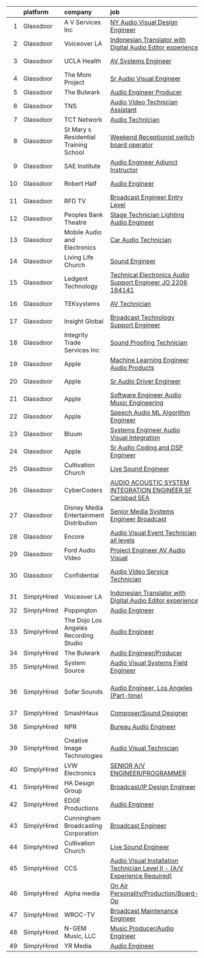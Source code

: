 

|    | platform    | company                                   | job                                                                                                                                                                                                                                                                                                                                                                                                                                                                                                                                                                                                                                                                                                                                                                                                                                                                                                                                                                                                                                                                                                                                                                                                                                                                                                                                                                                                                                                     | update_time   | location                     |
|---:|:------------|:------------------------------------------|:--------------------------------------------------------------------------------------------------------------------------------------------------------------------------------------------------------------------------------------------------------------------------------------------------------------------------------------------------------------------------------------------------------------------------------------------------------------------------------------------------------------------------------------------------------------------------------------------------------------------------------------------------------------------------------------------------------------------------------------------------------------------------------------------------------------------------------------------------------------------------------------------------------------------------------------------------------------------------------------------------------------------------------------------------------------------------------------------------------------------------------------------------------------------------------------------------------------------------------------------------------------------------------------------------------------------------------------------------------------------------------------------------------------------------------------------------------|:--------------|:-----------------------------|
|  1 | Glassdoor   | A V Services Inc                          | [ NY  Audio Visual Design Engineer](https://www.glassdoor.com/partner/jobListing.htm?pos=105&ao=1110586&s=58&guid=0000018160fca9d191ea8ce392765d02&src=GD_JOB_AD&t=SR&vt=w&ea=1&cs=1_485a1837&cb=1655189580564&jobListingId=1007926182462&cpc=A156626C531925F6&jrtk=3-0-1g5gfpafvkcn8801-1g5gfpageii1k800-8c2831c3d65825e5--6NYlbfkN0D_KRozbKJx95I3LRYgbj09bqBDFeyQG4s8tCOB31p2DB52vlyhi74MzhuvOVbf_ik_80jM3Xz52jvOHAcl9c8euO2tChpDOa8_mK7bLrxi_3yYSW9gzuVPyej9K0r4a_hw46cAc8us-b2CLRodYVmhlXRR9uokNklMBbX6inAV0J7DaNDco065Zp97yt-G6-l8DMcS3BfWqf49lbuWQ7pKcQrAbq8aGiU6wCzvybjXmx4VRR7TMOaB5QXAIvbcDt98R-XFiwcxek051NsK3FNP15mbF0K-C7pZj0h9Mo5FGaiS33nGEG0NNwUlD_jAAKN-EA0varV0bNp2alZL7WPrfx9mZCMTZTS80zBHS8OqqCoeEtf38T8v30F98frR4lZ6z2BTHrg9SzBF8LGVCjZ550AZtbq2bs82umKiLcaMg8-plXc3MrUcXkfdknA8NZVIdtvoEiozdg9cBB1elTT9uWto8uh_F0R_UPm8tTN1NLTnHIgb5ajyuISUNqcJv0jq4BA-pY9_Pg%3D%3D)                                                                                                                                                                                                                                                                                                                                                                                                                                                                                                                                                                | 5d            | New York, NY                 |
|  2 | Glassdoor   | Voiceover LA                              | [Indonesian Translator with Digital Audio Editor experience](https://www.glassdoor.com/partner/jobListing.htm?pos=106&ao=1110586&s=58&guid=0000018160fca9d191ea8ce392765d02&src=GD_JOB_AD&t=SR&vt=w&ea=1&cs=1_8b91d046&cb=1655189580564&jobListingId=1007933939678&cpc=BC94DADD91C18169&jrtk=3-0-1g5gfpafvkcn8801-1g5gfpageii1k800-20cc62e87853fccb--6NYlbfkN0DsBOlmEAMqZtav1V1WKZO3RUElpafjggtWvxyDQ3xFSh1wBRGmW-tFba2W_xw8-Hatjcodl3mTwz4idUuiZhDZXlKJifyiZnd16kPJfp4M4lo3uXkctPz3dNjnCa3CYtOqih6zwFo5UgrtChhrC3-NFQkg1VW5RyFjC_ok75n5nFb2v8G8K3xeaukjPzgj7MwwUXyFnnI5EtOptGn8PafLEr1HLeI4DrBRDjcEJsUm_UPDF95gvf-n8seyWv95Rg_9IvRBJ1lHOydHWW8YqRuv0938E7ohAKVElOWuB06cDCPAmYRVa81tt6AnKP1Idp2bej676tczAsLVTQYS6TVBcdcOtkvOVwoVO-QkA5qrCwfc23f_-jmvL18dPZ2SvShmD9PJuikIkO6h2QLpNQWlsxwLLvkG93ZUvsFH6_sd9A7Kq-w6JgwGDP_g_Zt3VdQKzlvxbXXmed4KiWDlRx2cRY77opx2VIfwo5Apfyn8iP7iBEiYyGgsQqsJ7vXKWOeuuUG_y18pCQ%3D%3D)                                                                                                                                                                                                                                                                                                                                                                                                                                                                                                                                       | 1d            | Remote                       |
|  3 | Glassdoor   | UCLA Health                               | [AV Systems Engineer](https://www.glassdoor.com/partner/jobListing.htm?pos=124&ao=1110586&s=58&guid=0000018160fca9d191ea8ce392765d02&src=GD_JOB_AD&t=SR&vt=w&cs=1_a51186c4&cb=1655189580566&jobListingId=1007913036313&cpc=8795CF9063CD573D&jrtk=3-0-1g5gfpafvkcn8801-1g5gfpageii1k800-ae1442013531abbb--6NYlbfkN0DsE7ViekIsjp64t_8fXghHOV1s5s2e0k6cDP9wEyz_6tOierAtAOrZIVlWcTlCBBs_C1IgRcqucB3S5qgCYH7Bb5fd0T12I9Lf1Saqzta6Km1cdm-JSrBFfgvu7g_9vdYOJ80TDLLo--fkpB2fCBB2XMaL9h-7b40VUoeicUmm3LZKkY_RrxDnNX637M7OL7n8EpUZ3W00I8LhZYS7TT_B6VZ0F0s_zKan6ZwH1XHS_EjQT2AOan0KFQ6uFQgERpFZFQ3_eMsbrvIxMDD-TE1V1hO7HRsM3jvpd5XvfW39IIjDcHNWcr3jlKDzD9rFmn9Ij3r9RhnYZ0vIGjtfpKdLGcmpG-FCEf5POjcNX_iqTCD89uWTTfvRS06tWB6KmETTl7wFtecvKKw5soUmMb0SEZBq1dLMprqh6vVdCzXOJTE6sAMr1-0gs3cChyYfxmNAGzyctxELF2nT1kOK5TuS-K1BimKEUGE90f4Gg1fa1ZMMUp-J8dPI3E7FHBjs6H4-wqcIt0iQMWsgaYqIqLrk8WsK6UW3t_Wa9ZsVgLGOIHiQgQn7S-ZUF2ZsFQMSIu8PxnFmSjqKV_4H4aZ85jYKqeNgQq3AU_3brB1Y_C9OGF9NWVEXGgAsrl6YsbvdAi1-f2aRB5iTUenObM0cWEWwl0J1OKAo6M9HXu6RrlvbMZYn4s0lZctsnzwTPey4grkHXxjHA0Oz5cpTB0wIOGAbozVdFafbQyJAD76DbLYQKbY0fJY4R_Xj1k5TlYV5NDng2CDzItJZ-OCI4hqkR4C-ryig0pMwfm856fy-7G80rkosnjo6rZlKYqWNgAKUTNit5OpAMNVkkDtk4KYpO-8fnRsRH2quGx3ooOzVtVTjDuOzGangIrFfQR9MlBKI_3yDzzoCSNCK6WP5WSq5ENEl0XsTLKIACwkEfHXps7F4nYJB6rfPn5f8aYauP9Zao8XLC8YJ-5crp_kKgg50RH7zBQERm_bNF5z5IZKWIg2tp-ua94RbdDIFRA5iKVVe_RBskOGAZZPFHsbMJcuolvURNH_812hWKp-jcqWpVV0i5yvd1gZC8TcqJvBi0iEzS6Q%3D) | 11d           | Los Angeles, CA              |
|  4 | Glassdoor   | The Mom Project                           | [Sr  Audio Visual Engineer](https://www.glassdoor.com/partner/jobListing.htm?pos=118&ao=1110586&s=58&guid=0000018160fca9d191ea8ce392765d02&src=GD_JOB_AD&t=SR&vt=w&cs=1_66769000&cb=1655189580566&jobListingId=1007937497386&cpc=6193B0C32834B022&jrtk=3-0-1g5gfpafvkcn8801-1g5gfpageii1k800-1e8ea6b2390f2a34--6NYlbfkN0BDp_epf89aHDQhKpPegNJQ_ldQpEFZQsM9OcONMGxWx6pU56EKHF58QjVdAUvn2gX_BK2JMdqXaKMvPQ-O_yPXPYbViXcy2agRfKi6qVWOPBhGUYEXSUtLFgrlpOWndMJZo2gIsPE7Zi1ZgxAz-U7K999IZRUqojpmdV1n4Pb4HLsOnvSLFztCIcSSsh_zE82LcjfE9kla0VC00oI_WrmE2d4m7mZASebuUZXLLcnXOzHQymsc4xd-zxCBnfQZXbAZWMYhUOr2WQdeSwga34wihs4GRIxzDnkNbvzBZz2M-ustJOPz2YrcK6jRvwJkxMtdPbWipRgOomBiGVMWkVbwxIofNJ9TDFlh3yIn2h9N0i3FasmUXRH7q_EA-nVv0LfbxEoWvvXYW02iioNEdqsvshaGlMUxMJ5_w5gBCRbGxNViXS9I2mC0UyX_9qEl_Llef_RjpIbbd7ZEgNv_f-bw0TmYu27HqNh2AR3yFiXXJsaVYhOKJbYutT4oIM9VjbJcwYw7WAgun-HgNnraUGoLfWn9ykeX-ffjbYOPqyC0xo_a3LSSiCC5ZbKSRBC9brtaQYYPkLzbRA%3D%3D)                                                                                                                                                                                                                                                                                                                                                                                                                                                                                                             | 24h           | New York, NY                 |
|  5 | Glassdoor   | The Bulwark                               | [Audio Engineer Producer](https://www.glassdoor.com/partner/jobListing.htm?pos=127&ao=1136043&s=58&guid=0000018160fca9d191ea8ce392765d02&src=GD_JOB_AD&t=SR&vt=w&ea=1&cs=1_0671b5d6&cb=1655189580567&jobListingId=1007929269008&jrtk=3-0-1g5gfpafvkcn8801-1g5gfpageii1k800-8f20001788f8f000-)                                                                                                                                                                                                                                                                                                                                                                                                                                                                                                                                                                                                                                                                                                                                                                                                                                                                                                                                                                                                                                                                                                                                                           | 4d            | Remote                       |
|  6 | Glassdoor   | TNS                                       | [Audio Video Technician Assistant](https://www.glassdoor.com/partner/jobListing.htm?pos=108&ao=1110586&s=58&guid=0000018160fca9d191ea8ce392765d02&src=GD_JOB_AD&t=SR&vt=w&ea=1&cs=1_1f35cedc&cb=1655189580565&jobListingId=1007933229224&cpc=A53B21AC920EFB1C&jrtk=3-0-1g5gfpafvkcn8801-1g5gfpageii1k800-c8e71bc0e79e984a--6NYlbfkN0BxkLIcfe0oqaYINownie861a0BJtkzmJW-WyGv8J0JYGwfl8lN-F2HIzFiKdZ9OCEtFLpFhcPp4KM1LWeqLciw2GUo5G_S8Aogicj_LViXL83XrrEUlV7F-PDS9wyVe3eUpCZeIC-_48b8SVp4SeiWqIVUbFe-LPbUSgSUj1IIy-X7EoWD8DHG-URc5vFpnrIokLeY5Ium7_bj3vY_0IZS1KXx5rfsit319PGc-v2SiTD1NQhD3g2CEcLsHU7DwPvGeUX15LhkN8bbnJLDp4pq4SgE4AUiO-OiyoIiTGaNNYMuTRQSwDiryIPGvn2abWnjWlUN5rqrvlgpxfOlvhBpbWaMGbVHwZ62kYUkHoUWSPcEUhzg9gLcBpGSAD8D2gHNet9_NxPct6VoWqatLiRq4HOxmXf5PzM5WfkZMiGXt12JVg-Wrqb1lT4J9ObNvMeMplOdXuKHphPsKmeVmSMp9NkGUSrd9HCnGqJPWUk-bpElIVfHzr52i0fMEiRdT0ebF6vBGe2FEw%3D%3D)                                                                                                                                                                                                                                                                                                                                                                                                                                                                                                                                                                 | 2d            | Grand Forks, ND              |
|  7 | Glassdoor   | TCT Network                               | [Audio Technician](https://www.glassdoor.com/partner/jobListing.htm?pos=110&ao=1110586&s=58&guid=0000018160fca9d191ea8ce392765d02&src=GD_JOB_AD&t=SR&vt=w&ea=1&cs=1_6d4fd90b&cb=1655189580565&jobListingId=1007922816649&cpc=50179EF3956C3176&jrtk=3-0-1g5gfpafvkcn8801-1g5gfpageii1k800-8a7bf96775129771--6NYlbfkN0BXwldfXHV4ETQ-3B82RBrEVzBOiQtPySJfV8jcyQ6BD6eERY23fv0vTvLx-42RB7zKMagTgcENCD-8flThj_2BDugsKfE_5tFWG9aOJvwH4g3I199jWtEJdf5BqRmjyg1APsWRy62X_J3ZeD0Jbtnj2T5gPaQtFjgLM8pkno9a02hZnH_Y3dQoBLg9Gu9Fpu7U1u5ryTfQRnRr73qrleTU9eC2wYVG2j3Azf6aLeq9K2tfVtzKnzP2H9iLi8hmcfdsRgdkjQ7C5KdKkuG5XDxYah2Dyu9-wJ0Pv1OZLjezCF2cR0_ZlfJtfxZfFrpBpxivqTiyV6WzOCp5m4YwLH9VJworrICK9uUPASDwthkjvA9HvC_41SSwVX26ucR3w6vGgGdcEMOFRVx2WNizJlDyJWVyqSx4epMMv7WPWOw7y9rCHmhyU9zKAkVRwKXF2Ah1dRNFMN4p4Ew12UIwWpNT2m4CjWVhz6eGgtlLUHAOu9PzTaI7puRlphS15ahLBQXe5LOzKCHEkhSwblYbZ4LdXmMCb0CfOZjVkoxgiLBNS2EdUsYqTL_mnREjaf46RzUrG7qq88wuvNy4iHlkVIh5)                                                                                                                                                                                                                                                                                                                                                                                                                                                                                                             | 6d            | Akron, OH                    |
|  8 | Glassdoor   | St  Mary s Residential Training School    | [Weekend Receptionist  switch board operator ](https://www.glassdoor.com/partner/jobListing.htm?pos=111&ao=1110586&s=58&guid=0000018160fca9d191ea8ce392765d02&src=GD_JOB_AD&t=SR&vt=w&ea=1&cs=1_cc17b9b3&cb=1655189580565&jobListingId=1007926325377&cpc=BCE4811A78D39AF3&jrtk=3-0-1g5gfpafvkcn8801-1g5gfpageii1k800-42a7e6a15cb26146--6NYlbfkN0AzyNhgFAQn1Thg5ftVpEEbt8sFSRZWTJvdDQ0qjqpHUMJOjnCDooCukTSo9ZNKYfc9RYXqT-XflTxEgqL_USpfPKJ0qu79VtIddgIxSrxVpPRLfHOqN2XU8SYS0SbmhGiu8b77S-JZux0lLDfyyzYw4A1HU9Apb4AAlke11ijf1HUNUZPQE_iQIenzDIgYjMDiW2xOSR7RwHZqYoI6-nyMbuWcr1fIks9A1ohH2RUMmal-7Odne2Eb2oEn1ev8lm7ThTB0RSUFrWMqMq5D0pg2R-DiPIsOtt0PlpW5UM77WWfPlLH3PficjM1pR6HBjoAa1bTV5-qmogx_EkJuRjIyncshidjboQwqifTxbHFk1RDF0Gnp30Kgzask5hDgrCL3feY3ENJXYbcKWMoVbjfGZ0mXsn4OqkEOwMOSektsw4AOm_-43dGWD6I4_FT47GTOge1FJfmHUKBOxA_OVEZR0LevWPf3K6yDExusWOA-3Kt99jtwECvk-mb5TI9URvieTQ4vjvXq1TIQFZegcH-tSJA6Eyy_SKxqKQeK_OQ4Lg%3D%3D)                                                                                                                                                                                                                                                                                                                                                                                                                                                                                                                     | 5d            | Alexandria, LA               |
|  9 | Glassdoor   | SAE Institute                             | [Audio Engineer Adjunct Instructor](https://www.glassdoor.com/partner/jobListing.htm?pos=121&ao=1110586&s=58&guid=0000018160fca9d191ea8ce392765d02&src=GD_JOB_AD&t=SR&vt=w&ea=1&cs=1_083f9cc4&cb=1655189580566&jobListingId=1007930574277&cpc=1160948BCBA38B5B&jrtk=3-0-1g5gfpafvkcn8801-1g5gfpageii1k800-ffd54f23fc9f7e52--6NYlbfkN0BccUAPDkzPsko-Cz-skTxMBC9gmPmQfyPXIhutQvf3gcHBZ6Nug1ouoiI-73Pugp2uNVK9FJtf9Yqrh5eyVoH4Su_c0gUY_NGyzEodm4trKEbCWc4DtX1Z4jjiwlUr65fuzjNM2weB-07kb6wlDuMexmUo5uDCLgt4bmZAa0Jr1ao0dMLTe195cB1zUeOVMEf1aKUtCLAUrGPqQuhy8S3g4O45w1hVtB4n71GadvgCWYhbXjNRp3L5zOUGchzu6rZ6sXqO8Kxl6ShZyt44-0cmV9zciIJ0UaDL5oub-nK4z3y0ws6QF1l_ikhBImKl8xDI6c6IWg77iPHf4oDaqRNPcY_SuPFNq4MekfRTRCxHUTHneaeNRTTSu4SvA-nzX1TTzRZC6Fgabo9NSEKtTuQc0hLsIOs9fJSKJMb5l_CTH6VGor0AlZbDbFh7jKrhu_MtyLeFKqZnHqhw-2hPydYHYOg2BLWXWJ1sHdB9d8t310BTkO-E8YGWICo3oy8FuD2oRrb7pRdy-fiU5HdF9YrnV-_iWugyoK-Ds7fsciKUk-PJUJwQVmaJ_Y3x5kT4eVo%3D)                                                                                                                                                                                                                                                                                                                                                                                                                                                                                                              | 4d            | New York, NY                 |
| 10 | Glassdoor   | Robert Half                               | [Audio Engineer](https://www.glassdoor.com/partner/jobListing.htm?pos=123&ao=1110586&s=58&guid=0000018160fca9d191ea8ce392765d02&src=GD_JOB_AD&t=SR&vt=w&ea=1&cs=1_573fe9ce&cb=1655189580567&jobListingId=1007921811579&cpc=654405A9B1E0A9F5&jrtk=3-0-1g5gfpafvkcn8801-1g5gfpageii1k800-dddf475eba3d17ab--6NYlbfkN0CpzDdaQkua3np5pkmj49lKioZwmwxQ-yx5plwbYmV_M2CLBDBrPEXolPoreWcdI1FHZYRz1br3R2b_rjc04kX2VFQgL_Akat0dcTVQVuBxFSe1qz47rakbnKgMLdT7VYG0wlraAIJXtJPnz1E3Qdr1CiLokK6PZCMyhrvjjBuMdQPRq52aBYdSsHQzHLBCUS5z1Byv83loCNGOBCyfcWUgCc48adIAcmVxE_x2DwG8HM9bPu07JynhNKzuAUGsnMiJcHfAo8XfjD5fYSQtqpXoDvhcT3AeSaiIexZ9nrlPGJT27RGYaSrYIF5OJvf7o02oBTl5qLHya91hMr2VmU3mNyn9HQ5058yMdlFzzbmM2Bob9169AG127obxIBOwB-XyQ9Jq5fvZVlsFSX1XQq9qKU8_aoA-cpm3vs2Ea3VpLV_KG9a7-_3F0IJSo_Z5sgNqKwgfN9txCAQw9DxJkvoH6POdLXs05dT1cR8FRxg_sLgtF7yInsJnrrOZHpD-S6OFBlmjRR7KQGEKsSpVjuHxTuyK5t1JEevKNI3kcstBN68r73tty9KOs0oh8Cj_-xc%3D)                                                                                                                                                                                                                                                                                                                                                                                                                                                                                                                                 | 7d            | Englewood, CO                |
| 11 | Glassdoor   | RFD TV                                    | [Broadcast Engineer   Entry Level](https://www.glassdoor.com/partner/jobListing.htm?pos=109&ao=1110586&s=58&guid=0000018160fca9d191ea8ce392765d02&src=GD_JOB_AD&t=SR&vt=w&ea=1&cs=1_6604d71d&cb=1655189580565&jobListingId=1007913093618&cpc=AA718BBA0476CE1A&jrtk=3-0-1g5gfpafvkcn8801-1g5gfpageii1k800-ba364086868773c5--6NYlbfkN0DTr8KNZo26YBZ5YYMG6cVTZv5EcHRlzj5WM-cMMSFgpnSNa92MonjYZRJWj5T4UmK3OzWeYD0GQdxiyW3LHQv0AJs2Dhdw3SRaudzHfqq2tBT7lew6hMU3BM9hwmS8z1ZEWlU2G4rfJdSp7vlCELXp1QiLfdnG_Ey1kwPXBC0RqnKl7DJzk0UmAZMVI62cucvyDSP8DO23XdQGSMCP0S1nu006UcErXinegG8_VlGKhbmBtztuJZ3m55qEFGjPnQ6xe7g9a11SvdIQSzynZqSs5ta8NtzKwZb7nV04I7WJzVREDjSlW5ADyfwHat1EextigeAsnvXcY_IsK4RgEe_w4STXmLtPizfHnjgYDRGGBthJ6m51M1ylEdghz-Sn1MzuicRVIxR4nW5BUBWeqvpzST6oD7GLug7QCRBGWQmW0eJLUqz-4xgJPfmUEaSaf2BvT_XdOtO1thBRc5Kip8FfNK4d6iWWBd9R5VcE8Ra0xqnD8p4oMn3WGFId2vTJAVyn2scJeLwoKA%3D%3D)                                                                                                                                                                                                                                                                                                                                                                                                                                                                                                                                                                 | 11d           | Nashville, TN                |
| 12 | Glassdoor   | Peoples Bank Theatre                      | [Stage Technician  Lighting Audio Engineer ](https://www.glassdoor.com/partner/jobListing.htm?pos=103&ao=1110586&s=58&guid=0000018160fca9d191ea8ce392765d02&src=GD_JOB_AD&t=SR&vt=w&ea=1&cs=1_c145aeb5&cb=1655189580564&jobListingId=1007910447662&cpc=C0FC86E591F0C7E4&jrtk=3-0-1g5gfpafvkcn8801-1g5gfpageii1k800-ce1fd52e53dde5df--6NYlbfkN0DWtRa9NJfjQIs4MWRRqD4F41esfMsK79cV24t80VXfzWoIWo7wDhVm03cR3YcVy58OIkeb87xLgDgaNaG-FnNwuYNsGloxce9L3G08gscyUOa5y3PI-YG7Caf2tMeqWLROJIqO50256oeTdwcAtd4xGraUwv3_S581zTmTcRQFZNeNJShgtod0nlwk_w4jzU4xGIYnx6foBYKa62dX6AhEguwX-EB9Y3HBBiReQ8HNDgEmcO3WygU1T89rhwMgcv9Kb99oI7AO0VureMX-89vdw2UQVvD9C6DV8xHvCeFF6Y9eiuiNSWkXZ7JphH3M3kvqSFyb7QJx4qlPk4JuJKwXfbE-WjRPTxgN2ehj2uS6LeAIlkTxHPysQRyirICl00TpBUqzHZnsxtmt9LygoPJ59ayLvefNgKHif6zyQY5dSgsfGrZFdcvHjSoAv_vj6nLVCRYil7nRmwIxtNK43_w8l4ppm219J3ML11Mh86r4c-XlcxBVmGnft_xPJJe-A2-uW242j5CTMxdY7hF5wxLScb-2w2iEwNs%3D)                                                                                                                                                                                                                                                                                                                                                                                                                                                                                                                                     | 12d           | Marietta, OH                 |
| 13 | Glassdoor   | Mobile Audio and Electronics              | [Car Audio Technician](https://www.glassdoor.com/partner/jobListing.htm?pos=104&ao=1110586&s=58&guid=0000018160fca9d191ea8ce392765d02&src=GD_JOB_AD&t=SR&vt=w&ea=1&cs=1_275fc523&cb=1655189580564&jobListingId=1007929208433&cpc=42732659D6A4AF75&jrtk=3-0-1g5gfpafvkcn8801-1g5gfpageii1k800-983f09aa15218516--6NYlbfkN0CNayYzF1mBaI40OgT78t3Q2d9IxlwDzhsYR4HK7epYUdjvLWW94mgj6gbxWsGs2mh5Kr2tqUaL7PA4OtmQNdX8rlzhGJlwjBE4KU7EgZ64OagrNgHYxF6G6rUd248ecy106jXY3UWbdp31R2wtZ3Oh5MV6MhH89-Q7SYDcmmtXnVeiS85NX40tKhjuZCwD8p32WtDVwMOMo7RkX03V8EN41gPV9bPHB39Qbdwf88N32XXkRqDxLBRL9ITsAoollvkiCyWw_U5gVVs8wxF_X4zCaZ8RrW2lGXEW1ySapPa7a9P4FZGzAc6lDN3-kvaaKNmprhXcmfZXo-HO3EqUYuXlm6kUfX0YtFWUMtoFY0P5IQn0nnSNkUcajgPvMpkBClgNcWX5EUq89-xUcbck0jUhdztEMLZqayVe7iEB2VWC3y9vzQqTThJz84Ckg56KoCstG1j0gGIH_ErmNFk61QMgZAwvFk8RixAnb6AFRnDboMQNXYBgfarSrWEunDY5hfA%3D)                                                                                                                                                                                                                                                                                                                                                                                                                                                                                                                                                                                           | 4d            | Salinas, CA                  |
| 14 | Glassdoor   | Living Life Church                        | [Sound Engineer](https://www.glassdoor.com/partner/jobListing.htm?pos=101&ao=1110586&s=58&guid=0000018160fca9d191ea8ce392765d02&src=GD_JOB_AD&t=SR&vt=w&ea=1&cs=1_07033187&cb=1655189580564&jobListingId=1007919488051&cpc=AF974FC1BC9A1C04&jrtk=3-0-1g5gfpafvkcn8801-1g5gfpageii1k800-aa9c8570fd4393c3--6NYlbfkN0BKgzQyzTF1Q9mOsR1amaS-juVGLjHt5Cdom-gEF9y-xeJJUKVdh3iJcb8e2vGUWE6lzS8YJCI4mH7meilaGEyXx_0t6BqbugeYwkI1SXQugAKBlwcW-hqwLkd25CWVQMmASN0ovYmMXHHjM6CQ-t5IGTz6uw4x_NfF9OQPA-cXvD_zaKpyUbcttJGEtfr3U1JeazesOwcMZaZfzbxxIsQal5KDS-1H9SldH4Q305df_ShzQldQkeM6da0hl0AN2laD9QPagiYApIlwuVQTstcHUVfV1NSXHCrHitX-c28EIHHRljhq0WDJMmsFYVvgV2d9_nBC4UsSl6p7CftlDA9LE0iRNese2SXRwVcC8a__rsihk-jlLqayNMi3TqGI8J7B0YSR-WHjAgZzhGbhynnMgvBSH3DRT5kLcfP1dVqTR9EZFCPKdfxTbE9NU-rnZYL8RNmZvNuvq0sO_FS9IxIUz6avVNMx5bTYTSWbu4nQx_BEmTFTUrcpovqxq_KLufg%3D)                                                                                                                                                                                                                                                                                                                                                                                                                                                                                                                                                                                                 | 8d            | Lafayette, LA                |
| 15 | Glassdoor   | Ledgent Technology                        | [Technical Electronics Audio Support Engineer  JO 2206 164141 ](https://www.glassdoor.com/partner/jobListing.htm?pos=125&ao=1110586&s=58&guid=0000018160fca9d191ea8ce392765d02&src=GD_JOB_AD&t=SR&vt=w&cs=1_d057c6ae&cb=1655189580566&jobListingId=1007926138461&cpc=47CFDC01B3F81FAC&jrtk=3-0-1g5gfpafvkcn8801-1g5gfpageii1k800-5746adba1f036272--6NYlbfkN0BhfrGGbcblirJ0_oD-V1jJ9SBvie1turFDKTAe6KCgNxcglQf_GDNs19Mxti6n_Srme7lI_GnoYEG7B_cetxCtFYk_WcDPEkmNW6fhBuqldATdzeMCQnsdG8Clk3zAgvaR8IfVBy29colwqcaGu155MNzHyM-EkVCjHwM9uHBSP4tqJqPCHMW1M_A1OlmZfSJW7ZEagjL8UCJLi9AyT95sffc9DH4CfWoBC1zCC1vPmlvYZMDnADETUxAaanKaVJ1ef3JbLoAfE4D_vaVQs8937y2WMiUmSMbuFxUdQM145naaT9i4LSM4Nj_bFi_PT6SLXY5mpaxEuOKfqw5C3oiUcWnfIiVmLbXlp7E37TVfSTBmWYaNQXQpXcL3mfWaZl67SOJWlzFfSt20F95KU4Dc0TnGLIdyOgJPkq6Xqm5Y7XQ07_Lszh5MaTAzgAJPj-vaNHvHKbTnts1aWVYAWmCasZqz_kFDGnkL_681xLynz5CAphGf5ogy-bPRXE740M51KquLFOUZBS1vj9udCRHN9Ulwvdi6Kv22EjPIpcTpowQ5yyGA7zPwz2ZGKAvuOd2_-IjZaF5OI6Hj_cxYkM2AIY3oEMWYGiKjgAEpefxlizWmpGPTE8TRXgV6OHmMp3nKrDAfzatevN5h-gKDsP9PM2CuCEb8hmfI8EZiLVsHSM5UI3OLPEfY)                                                                                                                                                                                                                                                                                                                                                                     | 5d            | Portland, OR                 |
| 16 | Glassdoor   | TEKsystems                                | [AV Technician](https://www.glassdoor.com/partner/jobListing.htm?pos=129&ao=1110586&s=58&guid=0000018160fca9d191ea8ce392765d02&src=GD_JOB_AD&t=SR&vt=w&cs=1_4ead8140&cb=1655189580567&jobListingId=1007929774242&cpc=1160948BCBA38B5B&jrtk=3-0-1g5gfpafvkcn8801-1g5gfpageii1k800-b9634e4f7bf9ec19--6NYlbfkN0AuKz8EBO1xHDEL7V2YF9xF3dC_I9B9i-Zw2Jh8clPMK9BxhHDJszxSI9HGOLQ9iPYz6-upK4H5mwov_CO4R5Jv7fqbBoXbqL1HkETZnS2xW9UD0tym0ys9zbUSyN6rkG7jOnnCMQf8mY1e1L0L77XaViYcHg6I0uYnJvByrwDtYbP-aHBZtNe4VZqgT41dhnsRWLC3g0i2jaXvmlhFcs50RBfk-shrNPyOSChniUNAUxW0VuIXx-kZ_DgqRJwMa9tZHDsLdGJaPJWUd7syBBdYC9xKXOsPQvAbJoNwcaxeBZMPI5EBB6UbGcTWhIy0PHMf4p6abtP1BAbq6qaw7FvjvCtVKO_scwfPl_zsHUF1uYtXE7Ts4qB59NLvQXZHFErU7iV_TrzT3KwQuE0bJGAT9wLg2fQulXAOpYm2zQMfHeiKLMZ7PdejPc7gY0rPo-LuPGZf64G9TtpyCmSIMuW1HBo9nVG-woKe-8qgPlafSuPDJGA7tiCRxnptE-4XSIJTxFqiNzmM3mGh2_mPtLDDqK0hD_dQrA1QZ9tXeOTkai-kt9eWnIrRoN7thhUl8m5Bn7o8hu8wXZczLv4bIsIrTK68k0se-Bk4gw6D3vWfYqW9boOCfYmxMSAw33fPS1ZwmveJqtuXFs3pCyJovBeAW-rvcYAefE3BKsT58U2D6o7y372r3JWRlqs1ZQjDtTC8vkkBPzlaQmW_ZHjNTnqpd6Xd_Wy80OMvtTYaS1ttcATAf9rBABjMUtlHPsTTeaudAmQoSHNSeUzI0mrz-IkoP6KeVyUuDp2dIUZLbZX34qqXtOIZVgvkXBcjpxLTPY6Zq2dGTIdv8wFtZKiUb1O3vP7TTjgZ8VpH-GEZs21nmf8etI-lubsjuAd4Cdwxkke48yaVTav0QUEWNijBnTe_C_4S7Wpb0r1R6B0rXzrYmv0HHjriVyg9VNGAkqRNAI-prYW9HaLRD4ljvSB0DKRn)                                                                                                                     | 4d            | North Haven, CT              |
| 17 | Glassdoor   | Insight Global                            | [Broadcast Technology Support Engineer](https://www.glassdoor.com/partner/jobListing.htm?pos=130&ao=1110586&s=58&guid=0000018160fca9d191ea8ce392765d02&src=GD_JOB_AD&t=SR&vt=w&ea=1&cs=1_768bc2d0&cb=1655189580567&jobListingId=1007925857738&cpc=F41FEAB56D215062&jrtk=3-0-1g5gfpafvkcn8801-1g5gfpageii1k800-4755aa4b9b23b333--6NYlbfkN0BKkHZu3wF05EeDimN_p6sYpKCMArvwa95YdH7UpkaBCobj99dZAfyuiCa1FgOPspR35dKcXl1UcUShPoI2TlB6DGZN5MXcwjJmRkpQQ0CO4mDWc4y66Cg4cSyYat0t1Qit3lVpl2LQEjbVaH16ymenuFj6-rf7JzVvHlRkxZM6W7olid5ec0Z6RbEjPGo2B4VrU9oEIcbDf8IejaBDI1yJK2SNcrzWM2yqT2sv43ilBOI2ijoc5A6sBIOIOiBKnyiTxVSeJ-VulePCEWffvfMC38Et5kdmVst9gcSd8nW3k5QdknpjvRzkDIOmzc2swkPtzF0hhqP0BWYQPIQj4AdWvijgVL0C7g1bDe60EvpTwxRQh_GdweSsIFH17OrbpRTtIL9EaVClRDzl32ORknMGuClfJWT_8VN8UOtD2DEfk0D0Mq2oqhFA680WdUveg_l9AKS4wcm9Sj4Kq_njsPZVh-bJpj-pnQXNU8B7DBt_62LZv2Dh_opynd97zO7erTkxob_LY933T7ojPHsBlkA8)                                                                                                                                                                                                                                                                                                                                                                                                                                                                                                                                                        | 5d            | Remote                       |
| 18 | Glassdoor   | Integrity Trade Services  Inc             | [Sound Proofing Technician](https://www.glassdoor.com/partner/jobListing.htm?pos=128&ao=1110586&s=58&guid=0000018160fca9d191ea8ce392765d02&src=GD_JOB_AD&t=SR&vt=w&ea=1&cs=1_2fd480ca&cb=1655189580567&jobListingId=1007921333571&cpc=334ABAF5D42DC775&jrtk=3-0-1g5gfpafvkcn8801-1g5gfpageii1k800-34328e7aab1bc61b--6NYlbfkN0D_x61FhFGg7R5O7eNHkUwDo78zb_jrKVOj0_K2dYwpIpG2b7Tzejsd7KDCns9tXHRadlQC6dJysBHnXYsycVkoVt89BNKG1Va7O9MRLu-3KWS5s9cnZ41yQO4z53kqwGCMr-rNUUlHwkmuIzpGoBXat9ZqUtE6wIrApVNqPS2kkU-7ppiAck2l54IKA9et8LQCtouiz5XXaQpWEtUb3kuumJgTRyVMGciGRmEgmbusRv8sG3jXzuAHKfWZ-3XUUXtzBlR83Q__cHhLTiRa6qJ1XJCM9DblbXvRQkC8pSKGcylo4PKVUpAhAYQ7nmgQKzlb4I_1XGhixDbu1478M_jlBHu_i7WY3rcfZxVrBfkAZd6uMscWkM_Bx2oOJUxDEjIjBsElavqY3XjCKA7gYfWQui676QeGy6wfRnTiCpZXyo9fMLE55K3RhJtaqqRIcVxwt-KqNBVt07Ce6idf8X6cHr7cMNZcIObqhj5zBnVFD9_rwH8ebUmwiW8ELAgieWtaepeb8Qe8Hg%3D%3D)                                                                                                                                                                                                                                                                                                                                                                                                                                                                                                                                                                        | 7d            | Chicago Heights, IL          |
| 19 | Glassdoor   | Apple                                     | [Machine Learning Engineer  Audio Products](https://www.glassdoor.com/partner/jobListing.htm?pos=115&ao=1110586&s=58&guid=0000018160fca9d191ea8ce392765d02&src=GD_JOB_AD&t=SR&vt=w&cs=1_1380c9ce&cb=1655189580565&jobListingId=1007917014271&cpc=B076152010A3B66C&jrtk=3-0-1g5gfpafvkcn8801-1g5gfpageii1k800-0b633d1844709330--6NYlbfkN0BvKrLyj5gPmtZO9T8euul8TCxuuKNOtzRJOomxnwSEodTz2Bc-sPZl8WPllYOnI2gKGmARVlNo3s7qjPQsciv87uYsbLnreeFznXHM8LVQQZI3XQcWqgxOqgq4H7y4hNvvXy67yNH5-GYLr2SaEgMmpjUOfRbSiVibATP1Cib_1uFUgIGjoNP_enWNqEolc5COi-cpdzMNSiK-cARCFVTIlKr9zon65kHr319fvp4zsbNxrtnBMe6ZZqsC0s8PO5TgY-eWWj4Pa8VwPJ0AVtoiqdGcLl0vFMFw1qTB0qwBcAE0cc2CeyYcO3Br9L-9ON3X4nwayjHVyoElm5y-cui0yjRIAFQepFXa4dj70NXFtStAtrq9VlFgaXRMRy5DtO8RIA7PJ2xXSbSDamJDdTJuUSmYEpg0Kb0Z5FF6_XM-3tWuM82qEaDTRk25wcehWe8DZla6ZkPdDA4C72LZyjwIb2pfq4x2cOh9n566wu-zbGu7ibp4yXwUQwg1eeJmj_XUHHyK5jnLRC5TLj4lMDYthhpfwFF4Iz8omW06PQ8bv8u8tW7WtVqiaWFjpLy373ffhd1yGA2h1RymvzdLLGc_FKorprbln0uIjiTMbXWfTLauGiJiaUG1tfp33TGrRF4ht71xket8vu8v1zfCYCHjhQIk5KJS1JaxvhNGzsEKh0PV3_xgeGJrJEgtaOOoq6dGz3SXSgc4gM1IoS04WZ6yxyZXLnvVYt0IRZPmajqlFJ5u8uX7abW-E61dNZQX3FFyinYCkvSiwc7bYAdr8DuEQ_at8txTaXBXpgr8m9K8M6fpZHKdE6jLqss2GAxJ63S3zYqUv6fx40RV0hz57yZH4_diRFvWCP_ShG5E0nWa4EdAZD9__9YZ8rV6phMJ-mN66p2DJ4vB8RXth-l_rLbp8c9K8cmw8k9E7kVRRGjqzz7LjsHd1t_cVyEUAvdtaxnEQz3DHaGqUzNIZhejJ2oUqO_zVO16ypR_pcFrGDOj_g%3D%3D)                                                             | 10d           | San Diego, CA                |
| 20 | Glassdoor   | Apple                                     | [Sr Audio Driver Engineer](https://www.glassdoor.com/partner/jobListing.htm?pos=122&ao=1110586&s=58&guid=0000018160fca9d191ea8ce392765d02&src=GD_JOB_AD&t=SR&vt=w&cs=1_e0dbaa36&cb=1655189580566&jobListingId=1007917018133&cpc=F41FEAB56D215062&jrtk=3-0-1g5gfpafvkcn8801-1g5gfpageii1k800-594816347388c9cf--6NYlbfkN0BvKrLyj5gPmtZO9T8euul8TCxuuKNOtzRJOomxnwSEodTz2Bc-sPZl29JElYHfcoRu0fPF_ZzN6AKt5FjGmUHrbxZo9EhSJeNiqGyKDx2LVC9UAa92X8sG5HzWPHFDuTm2Zx8cfax8K5MM9573TfnCBRWLK-UtAPtnQDv2DiqWklnpC7KdwT1KsvKMGnzn_lB6d2EIp6AHVCTDzOV7zEqpV4qNUeA3RoAdQjC_-JPxgEvlha7FD4QjQOSFHWNj7I5TNxWZb618885deUi1NmAl5ahmUbVTmeuht3oPdktbUc8eDeczlXLObUSmUh1aRiqbcsJ-1sMlu8rBCKvrWNgmiIJ9A20JY4bIp1tpO2TtuS_wfn9ZxtMF8mO_de6fMxcAWlip61_bJLtIYK1lcnx8DfOx4-oonix6qtIZaEWxHbkAoAGBkHzTptGgr14lClTkuBZYPg_UrJUrqVXfO7FxxsswQJB0Dv5Pl9Lqq5sZbSBvDtJDHjN11xesu7JcAVPfxiv4wV9N6SGi5ZraL6Sw_TnhWkyfOl-w39NHrnrxnNjR0dX9pzz4eq-yjswEa4oMltBnKaHQCOWuhmkJ5-2St6R9i7KPgV0Mp8Z4qewTY41xNq3RQeykpx8YP_fwgl_8qsrNVoW5x9JnjpGZORLBlWbVgM0_JQWb6Kb_8dvbiRoJE9KO39uovNLhrKFrnIcpcXyZZAo9_9ubLGP7Jl7QtTeFvixzX7-Z8_cSCfDrBYNoOE-V1lMC8zCsirp7Lrw1_iQwMRVhRpfHdKlGvDeK8uAd6qqw2BzTYjrUV6cAdE0wetL8e9z086vEmijIq-4oZVczPAyA018NjIu7e_szsN1YqWKUW9pz7jV5QQdKlk-gSPf16JBbf_HR7lqsZcSwR2h5a4O5bZvHu6eaNNUkOJGPbDUZFUCYlh7cyO-CPd3KgIt8N6vQ5YeBSFACUBL2Vxoy6c-Vzg%3D%3D)                                                                                                              | 10d           | Culver City, CA              |
| 21 | Glassdoor   | Apple                                     | [Software Engineer   Audio Music Engineering](https://www.glassdoor.com/partner/jobListing.htm?pos=120&ao=1110586&s=58&guid=0000018160fca9d191ea8ce392765d02&src=GD_JOB_AD&t=SR&vt=w&cs=1_0aacd9ff&cb=1655189580566&jobListingId=1007917012132&cpc=AC285F3A3ECA6BB0&jrtk=3-0-1g5gfpafvkcn8801-1g5gfpageii1k800-66a5959cc2c319e5--6NYlbfkN0BvKrLyj5gPmtZO9T8euul8TCxuuKNOtzRJOomxnwSEodTz2Bc-sPZl29JElYHfcoRu0fPF_ZzN6NyR22neeYnn6ROWfkt7xIv5UOF9Dlx-tNKzyxO7Cfyp1KdRHChC4x2JswU1D4zGptHA691jdfAjLj_aHuFkwGpgCp8PiJ0fgmz2ZSEMptC7Rzzomdzeu0GT-ORdhO-ixLq_-nZ1-bouiH2DqBNp2aZ-AJYsn9esUkndu78oTdeWBXtFcfovyzroy29g9_Qf1yKPopUcy0t4mm3a45zuT9q9HN6Hi3wPxw0kJJVo3tPnA-P5162_DDGDnh0Z0jrJoHes6nQRhlU7fWsaV7WW_bX266XYr2IWpzIVTVMVfIL-4-ZuhmPrE4rZCXe-bhTuf7FDyctb0g-ssSkn9i9XPmxYoyOFkHuqUGzmLQBQbdx5plhEdONcEhKTIbh1y6YH-AiIIQZyPdOKk4ZA0TgSmofS_x55dDpSsK8TN9hLLU1qML81PSKr0qV6CLMYxRVDVDTmpbxjuVHOzzSoaO5aUNH5qtS8mvrhBTR9z74OJbQZl7qnyRDz7jH7BXlpmiBTIsI4LLyIS8StUlbR546rlD5um-j9YEt4ToOi1cyxO2T0jGnYgayOP0zqYUMFv8gVSsl_TsbplJf3R7Bqt7-nnU-3ETUSjSGsJnUNI7FHg3Ce31ZegmLU3WwDPlCA-_sqB0LqpqhxxqT48YuvXgJkJOe-EcwT9r0NsI9dZhhZdfZr3gHvOe6XmkRWO87Mu1z6Uyhx6qx2qOEOzIRwVB4LkYtUzT_12W7_B3z_qQRE7ZegXSJ9nVgUZNiI60ImwX46a_RhzSlEm-damJFHPl4k2TdiZlOJngiigG79zMIPt3U6_OFfmolwF11IM-FwV9w42xesyrI27xT70A1epmf4t0500ejgyoNzcvp7ISM_b9shTCrwhcSx469TML1Zq7rEErAZ5qiMHIkJ2bcGT85PYho%3D)                                                                         | 10d           | Culver City, CA              |
| 22 | Glassdoor   | Apple                                     | [Speech   Audio ML Algorithm Engineer](https://www.glassdoor.com/partner/jobListing.htm?pos=117&ao=1110586&s=58&guid=0000018160fca9d191ea8ce392765d02&src=GD_JOB_AD&t=SR&vt=w&cs=1_c209882e&cb=1655189580565&jobListingId=1007932865777&cpc=334ABAF5D42DC775&jrtk=3-0-1g5gfpafvkcn8801-1g5gfpageii1k800-3eb632309b7f339d--6NYlbfkN0BvKrLyj5gPmtZO9T8euul8TCxuuKNOtzRJOomxnwSEodTz2Bc-sPZl29JElYHfcoSkHz8o4CIGcJ_I4beLT8nnhHcgyCwp7T0QGg4bnv8a2TMV5iTvVDayIwlEND8_sPmKrLf72PUZe0nt7fpldQZLi7iWfnr5fDoV18Zio28KaNNPHRh3hAnLfyGpO-5xgi29QxA1GV7eI40ELdLrnFtscug5DU5wz7Auqyaik4y35a6XrePhlXyAldmedZAV5Se8NPSmHc4FCQawFSU7en4itcAlQX9tyM3_829Y-oed5pN6V36vZrCShqxHbe78HXwn3tjfDb9kD9WPfGdPpS2hokjBJBxlyGRjb_fs3pF8mQva6eFioQQXEdHAvHWa_NBy7A5XhuhE3Qghr3lMSPerXw2t_SMoqH44jDT1simIEKHV_pvOF6HvuBzcMORO1MnFefjJuZG5aGsYuZaf4K1BB_KyjYSssEOwPHe8RVJhFS3Vo7Bx02JLauHBFnaEPa4OmGEw1qI8JE0s06oip_3c-y18ytSloHCKZJl6XL2gqUu_sic2LrUjOFt8g5mweOjiPppnObQL-EbZ_zsdtzw1aG3KIUj9TNs5bo-6xKAYNT3AyBBg2gFW05ykAZXLcDw6irY6alpBq1SHds9I3BcebY4wzhonj2xahToCvCqgrkx6fPszCw06ELTGyDbW3YqIPWUyBaCblOn-v5kVdmInUpi_CvtHC5-ArPxrySAqbNJ94sPqYsSH4BdGLRV0rrvNGNguCuAFK6id7T2mAylHF3RzVDENDuD2wyJffJsdEjKmgMrn2HV8O4uCxGgbhibfCjssUhHj6XJk7vtHeRIY-ZbJgurxja9P23cDYSjkmK-C4eJk-HKb3yMaKv2B6qBJgOFtCcKkzFm-XU9A9ahF3LN_saE3HB-m5qsXrcRqQmFyJOm7WPG1bhP315olX63b8v775k69sw%3D%3D)                                                                                                  | 2d            | Culver City, CA              |
| 23 | Glassdoor   | Bluum                                     | [Systems Engineer   Audio Visual Integration](https://www.glassdoor.com/partner/jobListing.htm?pos=107&ao=1110586&s=58&guid=0000018160fca9d191ea8ce392765d02&src=GD_JOB_AD&t=SR&vt=w&cs=1_632725d7&cb=1655189580564&jobListingId=1007916457474&cpc=CA43532650C61C38&jrtk=3-0-1g5gfpafvkcn8801-1g5gfpageii1k800-fe292ffb3c1ee5f7--6NYlbfkN0A23jOtzX-XlzBTR29DV_nbtB4VC1Acqyp5N2PfJwCQ5enO7afvAQU34sMemTj7Xk25tTQ8AGRerKVVgfy8OpE8r65Dc5iW9kSMfjFWE2waGvC01Djs5aGFLDVTkeFjM3HJITrxPmVDKPzdhxm6zSoBTCEF4ajY6xtYJBadnIzSGkKJDCFTd-xPmGIUpx0T0IC_3W00RjF7PaIekPHK65uAZNjkZY4azFkgrP-gb0f2x5SJnh25pbwjl4PCWDrXZH_anvQc2Z0X0FjihWqEsVtEAP27yl3aHyzFUw9WcDGl4q5F7ILa9YhfybwotNVQFOBiVxLLCxB5en4GLnMWoDTmvidZ1sO_nt8LuS6UtI8bsO9wehquD4kXeYD--3wH8yZN4jEqhgnv2Vpuv-uWPK4TCM8Gf6mbk7YWpDvSF0d70g3UIDeTjGWIHl7532Pp_6C9r55owCQfkeeuw4Sf6jSiUYD5JC714jBT8OyPla3I0F_qNg_Ov8qh3yZqXZ63_Oqs1tJgnR1jbopwJui-9uz6NvpXYF0mQs-8X7-EiAj2BOHh2skG_kypx22XiON4xQxvv415m4DChDBiCsRTJG6MP7YKbW5y3la4D8W4Vxr2EqPDeYUCx_Wc3-7cdEt8_U3w5tpzW9dHjQz2m3JfKtJ4wUg2yIRld7aGe5DHXK3UlqGPOO2besuctyMBB1m-O2bfwXY1apkDYpf7ty6WSv996mnm60r1dLl7i-FuvUkFwPA14CH0TIBR)                                                                                                                                                                                                                                                                                                                       | 10d           | New York, NY                 |
| 24 | Glassdoor   | Apple                                     | [Sr Audio Coding and DSP Engineer](https://www.glassdoor.com/partner/jobListing.htm?pos=119&ao=1110586&s=58&guid=0000018160fca9d191ea8ce392765d02&src=GD_JOB_AD&t=SR&vt=w&cs=1_f334daee&cb=1655189580566&jobListingId=1007917015340&cpc=451933188B21919D&jrtk=3-0-1g5gfpafvkcn8801-1g5gfpageii1k800-c7a78ab670a763b8--6NYlbfkN0BvKrLyj5gPmtZO9T8euul8TCxuuKNOtzRJOomxnwSEodTz2Bc-sPZlC5mDe-NOaJjo2lqg1vkfF-bYnBWp88H3wQc6EYBLrpU-irGZP9-oXYXcdg4hXQ6K5zmJHAcYBki9iM5FbuliTdHi4SIsIgVOOLTk85UqjxoIMs29CGPfKTV-blCRxoHB__V1bC7NabN8Aw5JiQsGnpWzFP348p9Ojd1xtxV2NXin1BRAZg15lAb9Te4DXWvIi1WHs9CcBoNZGU7GTLoaIMqGrqP5YOkCq2EfZwTecYgLu2G2-STI0SimllUXwidq-kGUom-5fSps3G0afqyGTdyGIzmftANXr1mCyzK_DjnaZoMtDpEWQXpsTCbyTMPBgv5CeUxi0stYLP-LnnW0e92phFFXZ9OrUD486NATZ_cGZVS4lgfpnzuE5or6-iAgb9a8X3ThyuixUS9OHLC69Ft__DJHLym4L7vcHpIfohHRPqpkLlT2je-m2IifsB3LwHz1plYEPN2Ijx_JHGe78rjjDtzxLWwBUYU7AvvyDcmfSeweXWWz3xk3yCeaRAVzfnvQKmTZFuj0At3YbzQ4tBqg-qq55nkCbye_tUaTLMCJOq9lLPoF6pUbRl3HyoD9OK9mPliIgeZtxKb-_tWwp5kWugSP1O2rkwH8qGX2q1Py9CbGpIkJdhH07BhTptwClqG-KeeVWvvfg0qFUmS7y-irNc_okls8XAivZLOm4xXq8ZimWBs8N-bECFdsitGFA-PBuE-F934InXGDjYz_PS0sEb0CI7xN7kGFfy9ZuJDJ8fRtQu5NhwyCYb-yNj5ET6AdAfdXVseLct9i18nTbRPW6v1y4XDlgjW7-Q8DoJZL08gjDEnWtEhh_w40BPJpItCdpYX-TY5MJoARGBAP0rOEBdk8kVIMcarQ2yd35QeWAqKnbCgxyJqHiHu5ANsRev9kYc-BaJrqVM82CtW5_CWdM_OG5OSk)                                                                                                  | 10d           | San Diego, CA                |
| 25 | Glassdoor   | Cultivation Church                        | [Live Sound Engineer](https://www.glassdoor.com/partner/jobListing.htm?pos=102&ao=1110586&s=58&guid=0000018160fca9d191ea8ce392765d02&src=GD_JOB_AD&t=SR&vt=w&ea=1&cs=1_887f173a&cb=1655189580564&jobListingId=1007913970705&cpc=E1ABE850D0BD23AD&jrtk=3-0-1g5gfpafvkcn8801-1g5gfpageii1k800-4136146d8e00dbd3--6NYlbfkN0Aun-Kspi1QTZ4f-_leoXA20IgcpEd9yaFr6sJMfBi0u2Zaj75Zvg75EXx76wXmXmke1D9QAUtFeM_bQ2F-4V-jEuOFY7TjxR_f53YDqpNS0CNPWrHBTznZCGfu8lVuAe97jXCwzJpFN3Poyws34az7KLvONMZaabxhR0jCKp7yltw07foCbMzU8HaPpSCmnJtqz73Vjo9oZteUyA1mSTyHlS8hvAWMLwcYAXbgdCUu-lCunrt8f0hDxL0t8Sud5k6C-1YJDoMRCqXjepMRZaob0C9IJDi6vMIHWipJiaPkubOaUj8T_-hBwwc1H3LmXEta0aqV5WGOTLKtGakDKm2JIoVDVFjlizNT5N4dxHsWyl6nK7S6VAxn6PTqCTXmooRMeZiuX4gNFvp0FA9gLZ360nk1sMpbgCB3ur9dkcUdENY_Sm-sVx93YhyulH3ZI_NxDsJ-7ko4I44T0igEZHG4vqiQI8zqfO4P0JZcQRWfmYEQcn9QFTqL-rhd5I41ytuMHqoBRC_fUQ%3D%3D)                                                                                                                                                                                                                                                                                                                                                                                                                                                                                                                                                                              | 11d           | Covington, LA                |
| 26 | Glassdoor   | CyberCoders                               | [AUDIO   ACOUSTIC SYSTEM INTEGRATION ENGINEER  SF Carlsbad  SEA ](https://www.glassdoor.com/partner/jobListing.htm?pos=126&ao=1110586&s=58&guid=0000018160fca9d191ea8ce392765d02&src=GD_JOB_AD&t=SR&vt=w&ea=1&cs=1_b3b5a70c&cb=1655189580567&jobListingId=1007936680740&cpc=F4EED0218A761C36&jrtk=3-0-1g5gfpafvkcn8801-1g5gfpageii1k800-a821173870a640bf--6NYlbfkN0CpFJQzrgRR8WqXWK1qKKEqALWJw739KlKqr2H-MSI4eoBlI4EFrmor2FYZMP3muM1wcPRHZq1p106nTwo2c9ATdEh30sUfJ2X6-C9z5HsZE4FonYYBFs6k9rr8xQFlIyWDkMpuB_cHWlJ_65y0tsw7XiTaRI_wWEthc8RoeOk2nADTNV2Mu-KvqC-685PSfnbBrJQFegZ-3vSyiIu7-fHzium4VlbBZ5RVAMcba_WSC1Vgkt48uUbfJNykrUvGTJI0ZqNFaObt58BaQmwh_vhwVbUsOACkj2bAuoCwLlYD8dZWrRo-U__6lGL5dACorflefFnFm57h-6Ra6Lx9ANSNsTM4iS6cqdmJo8lV3qo1CJtNisBqoDkAeTLDo1t8mi3jgQn-str2wpaFb0SLT_OHNVgPSntZoWXDqJvRrZXCrZEPeoj7nLdJSfC23JpkJHbujwvtOy5MeUZrLrm6MPAAGTgmAiBFYgjXjDdc07kVw5DDrEesvuhQY059svrrasU1zxhg63jOumSkq695OIQ-hXXI1iibQ9ETvexOXQefxbjGDIjp-_rSTiA-P3tb2rM21NFQR2As4aEK7sZ8YDjwzTiCVLvVYdN-5Ll_Wbfex6Y9X-WVNPMqfACY3Am1EEFBnj7ruy8SHDNGq-eqLkUNi2_S6cIXlqdkPgNFH3oBFRUwjjlELCD8U4dIqimFN_zpVsGZQfVdc17wCbzk9vjvh-yHdtl7kUDnUo8vB1814x2fXgvPHw2PAWgASpZqMXy7m5Tc2Gyrw-S5HRrRe1S5AEw6P0mLB1JJ2nPj0LZ9nY864TADF9qeHJZH9rbp9NSbfRbqFCEqWCAfdpg9tC-LeA7aYLzBy7SLccDiNyQHYRb_yhW07zKal0yWq2KI3mdtDudr5zoknWNTszUwrnnBNwKnbgPGtZB-779z3S7r-VA54r1NSyEM2jQs8lFLoQofexYUpYCU7yU5TXjZLPi_7mm4wcZJ8ZUSDvcu5Cu78egszZIjeBRm)                              | 24h           | South San Francisco, CA      |
| 27 | Glassdoor   | Disney Media   Entertainment Distribution | [Senior Media Systems Engineer  Broadcast](https://www.glassdoor.com/partner/jobListing.htm?pos=113&ao=1110586&s=58&guid=0000018160fca9d191ea8ce392765d02&src=GD_JOB_AD&t=SR&vt=w&cs=1_27f0c1df&cb=1655189580565&jobListingId=1007937271446&cpc=632C08DE5A4EA969&jrtk=3-0-1g5gfpafvkcn8801-1g5gfpageii1k800-5920e7899275f516--6NYlbfkN0DAFTyt7pbDCC2JPO79CSdi1dIb81yjczP5qsKcZIxgiYm3-7g-689UM0rgypL64cprJU6gVQEFjpoj90brFF7290asLveppQ6m1Fc3y8SZ6UC9WsgOcYboOC-pwSAKefttGvU4f5KDLeKqpycniSkWKSGRjiuRxQyC4YBF29qbjrKw4dUoUZk-wBYVyUS-XLJYgGAS0Uu5u_6M68z82kLCYxoYJvD_mkbn19ZWoZLev3vwND6bE7-Wln3sw7dwSqYO9SD2wfNsumFWm_xhgd0L6VhmbkYpyaHSYPGellFDLEtRbQJ9XN8u6M-fSV0lk5OgjXNuYNMiCB45zuJeq9aXwwSnY9gEWYNOo9_p92YO56BUBFXSn_hl30k244CzJUyeOtOEomVaiQ6_lQbfHb_8lKrR-eJqNz3sxN-gVtgvVYfB1KYBG5N5oE9td80v-1I%3D)                                                                                                                                                                                                                                                                                                                                                                                                                                                                                                                                                                                                                                            | 24h           | Plantsville, CT              |
| 28 | Glassdoor   | Encore                                    | [Audio Visual Event Technician   all levels](https://www.glassdoor.com/partner/jobListing.htm?pos=114&ao=1110586&s=58&guid=0000018160fca9d191ea8ce392765d02&src=GD_JOB_AD&t=SR&vt=w&ea=1&cs=1_983fc86d&cb=1655189580565&jobListingId=1007937559061&cpc=21001CD36CB5FE0E&jrtk=3-0-1g5gfpafvkcn8801-1g5gfpageii1k800-cb0ef07014386680--6NYlbfkN0DyLD__ZQpJZwLO2s49LS2dcS2T4cy1KEhKtYr6CiU9rMCmQGMR_90MrgGculJtMUTVKF5jQV9kDWddb1vroj9bJ0aCqp1SCt9zMrYAaRS3ZC4bozOs9US8XGYbFIFTqg-iYfhHkUWCFICNvO2ffxvvokp8XOHTGhiTkEgpchbul8QULtxlSa2CgDyhSmZEUAnsrlvpOe9NiYO5lCqEBt9xVdOF1beBqq6OonJuoVgA2GKHFOkXEYIIx-axbT1L53w3Q--QMHU_f3T9Hw7zC5M2FkPUAxeDBVBU3SFNYnsLKlMZK1O6fg513zjR8y-TdUqAtYixlWnYTmANLX5k0laW2N66UgwN75Qscpdc4xh4kmsLAc9TKLmcbVc0d2Nfus1X27pwE36NDLzPW0IOVB1V4b4a4U7U-9iKVlqrU8gghX1SOouRvig3gh8-KQliUjE9p3nyAWeev1fiyJZP-ENXE9l0cqFdHBnIdGLdNCRsQFkHPGggB9YP70zJia9rLmn8EBFLh1b0Zg%3D%3D)                                                                                                                                                                                                                                                                                                                                                                                                                                                                                                                                                       | 24h           | Chicago, IL                  |
| 29 | Glassdoor   | Ford Audio Video                          | [Project Engineer  AV Audio Visual](https://www.glassdoor.com/partner/jobListing.htm?pos=116&ao=1110586&s=58&guid=0000018160fca9d191ea8ce392765d02&src=GD_JOB_AD&t=SR&vt=w&ea=1&cs=1_e3e5ba46&cb=1655189580566&jobListingId=1007931537023&cpc=42BEC95245890617&jrtk=3-0-1g5gfpafvkcn8801-1g5gfpageii1k800-ffe3440569d75095--6NYlbfkN0D5Qh5ztHRJazBopTDU4c15ovZ4yuEHLDrRszDAd4mXZfEM9UhCL-UOGfuzT-KuljK63vf0igvpbwo_Tevpa7EhHBJVyXtAsDJDQiiZGhQubfdDXFpRS8SQfqyT7wCo9VemLmneSKQOra3O2MTakweQqkD-f5EDRrUQCPnqhLAZD0SpeqQRIRq9WDIGhGyOuRQ3IsA_GdMKj8vA1flAdzkfe2MAUzrurvG-hI6c_SQuAqTfOxvwW2efGCr7-k5N8EEIJQV7Ll4VkodhG3ZyyXLDLzZ0dtejdpnXDAhcQZI98g7fayA_yqgXDwDy1pZ-VhtzdIZSBgYDV5OEyL2w7jZ5DuA8qvioDi8q6K50F9APefCUy-iZSuxBAjQcycMI7_qkQtC1XKGFcw2URXy_2E0GPo4Z8u6Fc06ubbqhpJWH2Rz7Vq220HOETSRAjmI83FDXuJg8R5j9wLSqcjpvAuZ1gk7g-oBgZnNMD3V1luLMVFBbS5mZ5sRWQvYa3lbR-52xyLo-cT1UEA%3D%3D)                                                                                                                                                                                                                                                                                                                                                                                                                                                                                                                                                                | 3d            | Denver, CO                   |
| 30 | Glassdoor   | Confidential                              | [Audio Video Service Technician](https://www.glassdoor.com/partner/jobListing.htm?pos=112&ao=1110586&s=58&guid=0000018160fca9d191ea8ce392765d02&src=GD_JOB_AD&t=SR&vt=w&ea=1&cs=1_fb3ad6a7&cb=1655189580565&jobListingId=1007924188654&cpc=A0032DE20586B9BD&jrtk=3-0-1g5gfpafvkcn8801-1g5gfpageii1k800-a4ea33446b7fbe7b--6NYlbfkN0Dkzr0UcgLKHzaJDSsdQgpdi7Ct2resd7mMQvprlDlXEWYYzRRJtzeGxbO-FJ4W1_97tf94hDlmgqsjUw5av0PgtgfaYMLXiBNfWyj7jYRYH6xqSV84oVpGb6CQs9LD96KVb6cok1epxYhSoAuLGEaHwlNR2TaP96lJrNE0nWgTqwR45yjS31X9xG_4WuQ1DDmS5bA_7Fae_5WCsGgMKEV67SJhSY9IuvxK7-PTk-kL9I6csHobpbnkobPorIGtnEEtTWNpcO8LQmGtsF9ltr5fnjt5ET8RvcY4fLSHdhwM9h229x3cntnwXADvYdNi-_BWrrAa8pM1441enZiudQmXOn6xNX01PYSOXkeZ4ql90w41iMfhY_lmEg45Ih9prCtcUadAwY2cGMIyFI07s90EHu2_NX0-lFzm6_0is2PvrzvTkhCMMP82iXvMuuZmmBdbrINJ7bKACbgjsZIx0ihmsdrFM7DvqJShBFBM92_awf8EaXU2l9phbtLYyvQpm9-TgCNUYCRVoSLl0apr99y6UmxeDH-ExNw%3D)                                                                                                                                                                                                                                                                                                                                                                                                                                                                                                                                                 | 6d            | San Francisco, CA            |
| 31 | SimplyHired | Voiceover LA                              | [Indonesian Translator with Digital Audio Editor experience](https://www.simplyhired.com/job/uJXk1pR7ezhlWEN2TdwxixEcbUwdSx8_Xohbelm60BCyAl1datSwYA?q=audio+engineer)                                                                                                                                                                                                                                                                                                                                                                                                                                                                                                                                                                                                                                                                                                                                                                                                                                                                                                                                                                                                                                                                                                                                                                                                                                                                                   | 1d            | Remote                       |
| 32 | SimplyHired | Poppington                                | [Audio Engineer](https://www.simplyhired.com/job/urBt4Pn76W8KKe0UX_EPLLFxp6zkRRzKV1tI-y7on61QsQyvVQXMSA?q=audio+engineer)                                                                                                                                                                                                                                                                                                                                                                                                                                                                                                                                                                                                                                                                                                                                                                                                                                                                                                                                                                                                                                                                                                                                                                                                                                                                                                                               | Today         | Cody, WY                     |
| 33 | SimplyHired | The Dojo Los Angeles Recording Studio     | [Audio Engineer](https://www.simplyhired.com/job/iXh5sP5GVfZbtQJRk_3X9L4FWZySVyQP5ElAUVU7d2atlI1F-QEf1A?q=audio+engineer)                                                                                                                                                                                                                                                                                                                                                                                                                                                                                                                                                                                                                                                                                                                                                                                                                                                                                                                                                                                                                                                                                                                                                                                                                                                                                                                               | 6d            | Los Angeles, CA              |
| 34 | SimplyHired | The Bulwark                               | [Audio Engineer/Producer](https://www.simplyhired.com/job/n_62sdMl_VyX80lOQG59KPB-afVH60nnAEc0ODDMsv6ZadDCgjjCcg?q=audio+engineer)                                                                                                                                                                                                                                                                                                                                                                                                                                                                                                                                                                                                                                                                                                                                                                                                                                                                                                                                                                                                                                                                                                                                                                                                                                                                                                                      | 4d            | Remote                       |
| 35 | SimplyHired | System Source                             | [Audio Visual Systems Field Engineer](https://www.simplyhired.com/job/xVBqUv_Jb7WJWKXZWvKMDvPPRs-yjpNF3jAs9pIqje1SIoBa9tk9Yw?q=audio+engineer)                                                                                                                                                                                                                                                                                                                                                                                                                                                                                                                                                                                                                                                                                                                                                                                                                                                                                                                                                                                                                                                                                                                                                                                                                                                                                                          | Recently      | Hunt Valley, MD              |
| 36 | SimplyHired | Sofar Sounds                              | [Audio Engineer, Los Angeles (Part-time)](https://www.simplyhired.com/job/2POvoNZmuuCqHly8BlwAkKmVgxRQRweZOx5cLklkH0eB81VubJtQZA?q=audio+engineer)                                                                                                                                                                                                                                                                                                                                                                                                                                                                                                                                                                                                                                                                                                                                                                                                                                                                                                                                                                                                                                                                                                                                                                                                                                                                                                      | Recently      | Los Angeles, CA +9 locations |
| 37 | SimplyHired | SmashHaus                                 | [Composer/Sound Designer](https://www.simplyhired.com/job/5TV44fqNq9OE9PTw8D83ASmeufu-2onYgJ8O5l4Y0t9TzOHHgUVKrQ?q=audio+engineer)                                                                                                                                                                                                                                                                                                                                                                                                                                                                                                                                                                                                                                                                                                                                                                                                                                                                                                                                                                                                                                                                                                                                                                                                                                                                                                                      | Recently      | Remote                       |
| 38 | SimplyHired | NPR                                       | [Bureau Audio Engineer](https://www.simplyhired.com/job/48fbd3fxzMiTsj8fd3hGlwx5mlD-0cpnxFgZxtSTVPBd5vrUq0L6yA?q=audio+engineer)                                                                                                                                                                                                                                                                                                                                                                                                                                                                                                                                                                                                                                                                                                                                                                                                                                                                                                                                                                                                                                                                                                                                                                                                                                                                                                                        | 7d            | New York, NY                 |
| 39 | SimplyHired | Creative Image Technologies               | [Audio Visual Technician](https://www.simplyhired.com/job/atreEkq0g7SkSRHLP5XSG8qcgYXzGfzZejT-kHOzp7aTP1_r2wNX0Q?q=audio+engineer)                                                                                                                                                                                                                                                                                                                                                                                                                                                                                                                                                                                                                                                                                                                                                                                                                                                                                                                                                                                                                                                                                                                                                                                                                                                                                                                      | Recently      | Shelbyville, KY              |
| 40 | SimplyHired | LVW Electronics                           | [SENIOR A/V ENGINEER/PROGRAMMER](https://www.simplyhired.com/job/j1i2ewGLIlxpJn8UR1g0nGJ8G_snSD7B2h9CHUWrGbGijcROuCi8Rg?q=audio+engineer)                                                                                                                                                                                                                                                                                                                                                                                                                                                                                                                                                                                                                                                                                                                                                                                                                                                                                                                                                                                                                                                                                                                                                                                                                                                                                                               | Recently      | Colorado Springs, CO         |
| 41 | SimplyHired | HA Design Group                           | [Broadcast/IP Design Engineer](https://www.simplyhired.com/job/zhhgZWf-DO_bs4uyVaD5PndjTMRWo-7-u4ftaNAl0jgW23ZSe0AuwQ?q=audio+engineer)                                                                                                                                                                                                                                                                                                                                                                                                                                                                                                                                                                                                                                                                                                                                                                                                                                                                                                                                                                                                                                                                                                                                                                                                                                                                                                                 | Recently      | Springfield, VA              |
| 42 | SimplyHired | EDGE Productions                          | [Audio Engineer](https://www.simplyhired.com/job/3qasQbJmDiG6hGCXUcnR752grh__PSRlOC6Dvhkaj2cJEuFMfJNpHg?q=audio+engineer)                                                                                                                                                                                                                                                                                                                                                                                                                                                                                                                                                                                                                                                                                                                                                                                                                                                                                                                                                                                                                                                                                                                                                                                                                                                                                                                               | 6d            | Norman, OK                   |
| 43 | SimplyHired | Cunningham Broadcasting Corporation       | [Broadcast Engineer](https://www.simplyhired.com/job/g51BQk_w1hQOhPB3K1TdxTmfcPfE7wNYm1iCHRBq2pLN44F-L1_PhA?q=audio+engineer)                                                                                                                                                                                                                                                                                                                                                                                                                                                                                                                                                                                                                                                                                                                                                                                                                                                                                                                                                                                                                                                                                                                                                                                                                                                                                                                           | Recently      | Miamisburg, OH               |
| 44 | SimplyHired | Cultivation Church                        | [Live Sound Engineer](https://www.simplyhired.com/job/Xr0wjBO0uKBAwVOp4zWa7-_Uao5sJ408xvuqrM7yWIjpQqsVgkjQ0w?q=audio+engineer)                                                                                                                                                                                                                                                                                                                                                                                                                                                                                                                                                                                                                                                                                                                                                                                                                                                                                                                                                                                                                                                                                                                                                                                                                                                                                                                          | 11d           | Covington, LA                |
| 45 | SimplyHired | CCS                                       | [Audio Visual Installation Technician Level II - (A/V Experience Required)](https://www.simplyhired.com/job/hp7wTdG2D4h6XsFVGPOewO-Vyj1B6DzY1fLd6maTOj_abznLscSMiA?q=audio+engineer)                                                                                                                                                                                                                                                                                                                                                                                                                                                                                                                                                                                                                                                                                                                                                                                                                                                                                                                                                                                                                                                                                                                                                                                                                                                                    | Recently      | Denver, CO                   |
| 46 | SimplyHired | Alpha media                               | [On Air Personality/Production/Board-Op](https://www.simplyhired.com/job/oj2k-H4e_wl3GfbbF64o9taV7TioPm0Df5j_6coiOU3ZsQT-Qrw6zg?q=audio+engineer)                                                                                                                                                                                                                                                                                                                                                                                                                                                                                                                                                                                                                                                                                                                                                                                                                                                                                                                                                                                                                                                                                                                                                                                                                                                                                                       | Recently      | San Antonio, TX              |
| 47 | SimplyHired | WROC-TV                                   | [Broadcast Maintenance Engineer](https://www.simplyhired.com/job/65H1c8chkx4pjemUfnCICe5yHDE5HpsR2S6qbyDTSm6MpV1rbRGeJw?q=audio+engineer)                                                                                                                                                                                                                                                                                                                                                                                                                                                                                                                                                                                                                                                                                                                                                                                                                                                                                                                                                                                                                                                                                                                                                                                                                                                                                                               | Recently      | Rochester, NY                |
| 48 | SimplyHired | N-GEM Music, LLC                          | [Music Producer/Audio Engineer](https://www.simplyhired.com/job/Ezwa4jEajZ7pguMTILcySEmg7Pz97pN4Z54HItsH2bknDEZXVVTfQw?q=audio+engineer)                                                                                                                                                                                                                                                                                                                                                                                                                                                                                                                                                                                                                                                                                                                                                                                                                                                                                                                                                                                                                                                                                                                                                                                                                                                                                                                | Recently      | Remote                       |
| 49 | SimplyHired | YR Media                                  | [Audio Engineer](https://www.simplyhired.com/job/gKNBymImY7jcq4V_YGxc-U8-l1asEIaPVIC0y_fxusxmSTGrFF7yjA?q=audio+engineer)                                                                                                                                                                                                                                                                                                                                                                                                                                                                                                                                                                                                                                                                                                                                                                                                                                                                                                                                                                                                                                                                                                                                                                                                                                                                                                                               | Recently      | Remote                       |